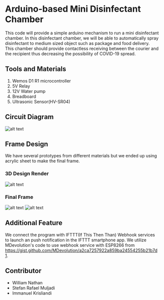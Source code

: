 # Arduino-based Mini Disinfectant Chamber
This code will provide a simple arduino mechanism to run a mini disinfectant chamber. In this disinfectant chamber, we will be able to automatically spray disinfectant to medium sized object such as package and food delivery. This chamber should provide contactless receiving between the courier and the recipient thus decreasing the possibility of COVID-19 spread. 

## Tools and Materials
1. Wemos D1 R1 microcontroller
2. 5V Relay
3. 12V Water pump
4. Breadboard
5. Ultrasonic Sensor(HV-SR04)

## Circuit Diagram
![alt text](https://i.imgur.com/NIf5nXh.png)

## Frame Design
We have several prototypes from different materials but we ended up using acrylic sheet to make the final frame. 
### 3D Design Render
![alt text](https://i.imgur.com/8aEHvI4.png)
### Final Frame
![alt text](https://i.imgur.com/lvVbiEq.jpg)
![alt text](https://i.imgur.com/fS3uBbo.jpg)

## Additional Feature
We connect the program with IFTTT(If This Then Than) Webhook services to launch an push notification in the IFTTT smartphone app. We utilize MDevolution's code to use webhook service with ESP8266 from https://gist.github.com/MDevolution/a2ca7257922a859ba24554255b21b7d1.

## Contributor
- William Nathan
- Stefan Rafael Muljadi
- Immanuel Krisliandi
